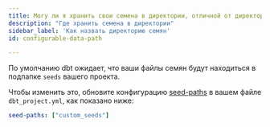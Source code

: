 ```yaml
---
title: Могу ли я хранить свои семена в директории, отличной от директории `seeds` в моем проекте?
description: "Где хранить семена в директории"
sidebar_label: 'Как назвать директорию семян'
id: configurable-data-path

---
```


По умолчанию dbt ожидает, что ваши файлы семян будут находиться в подпапке `seeds` вашего проекта.

Чтобы изменить это, обновите конфигурацию [seed-paths](reference/project-configs/seed-paths.md) в вашем файле `dbt_project.yml`, как показано ниже:

<File name='dbt_project.yml'>

```yml
seed-paths: ["custom_seeds"]
```

</File>
